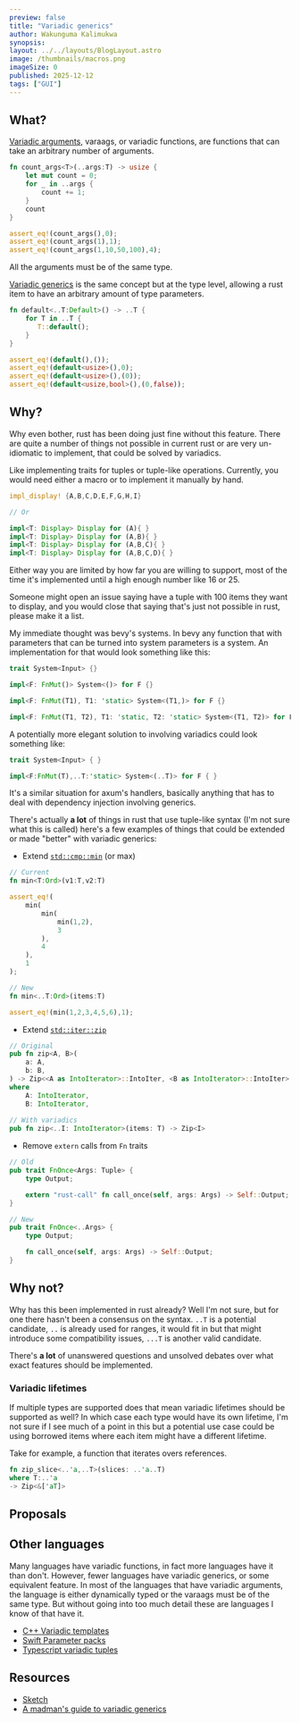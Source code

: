 ```yaml
---
preview: false
title: "Variadic generics"
author: Wakunguma Kalimukwa
synopsis: 
layout: ../../layouts/BlogLayout.astro
image: /thumbnails/macros.png
imageSize: 0
published: 2025-12-12
tags: ["GUI"]
---
```


## What?

[Variadic arguments](https://en.wikipedia.org/wiki/Variadic_function), varaags, or variadic functions,
are functions that can take an arbitrary number of arguments.

```rust
fn count_args<T>(..args:T) -> usize {
    let mut count = 0;
    for _ in ..args {
        count += 1;
    }
    count
}

assert_eq!(count_args(),0);
assert_eq!(count_args(1),1);
assert_eq!(count_args(1,10,50,100),4);
```

All the arguments must be of the same type.

[Variadic generics](https://en.wikipedia.org/wiki/Variadic_template) is the same concept but at the type
level, allowing a rust item to have an arbitrary amount of type parameters.

```rust
fn default<..T:Default>() -> ..T {
    for T in ..T {
       T::default();
    }
}

assert_eq!(default(),());
assert_eq!(default<usize>(),0);
assert_eq!(default<usize>(),(0));
assert_eq!(default<usize,bool>(),(0,false));
```

## Why?
Why even bother, rust has been doing just fine without this feature.
There are quite a number of things not possible in current rust or are very un-idiomatic to implement, 
that could be solved by variadics.

Like implementing traits for tuples or tuple-like operations. Currently, you would need either a macro
or to implement it manually by hand.

```rust
impl_display! {A,B,C,D,E,F,G,H,I}

// Or

impl<T: Display> Display for (A){ }
impl<T: Display> Display for (A,B){ }
impl<T: Display> Display for (A,B,C){ }
impl<T: Display> Display for (A,B,C,D){ }
```

Either way you are limited by how far you are willing to support, most of the time it's implemented
until a high enough number like 16 or 25.

Someone might open an issue saying have a tuple with 100 items they want to display, and you 
would close that saying that's just not possible in rust, please make it a list.

My immediate thought was bevy's systems. In bevy any function that with parameters that can be 
turned into system parameters is a system. 
An implementation for that would look something like this:

```rust
trait System<Input> {}

impl<F: FnMut()> System<()> for F {}

impl<F: FnMut(T1), T1: 'static> System<(T1,)> for F {}

impl<F: FnMut(T1, T2), T1: 'static, T2: 'static> System<(T1, T2)> for F {}
```

A potentially more elegant solution to involving variadics could look something like:

```rust
trait System<Input> { }

impl<F:FnMut(T),..T:'static> System<(..T)> for F { }
```

It's a similar situation for axum's handlers, basically anything that has to 
deal with dependency injection involving generics. 

There's actually **a lot** of things in rust that use tuple-like syntax (I'm not sure what this is called)
here's a few examples of things that could be extended or made "better" with variadic generics:

- Extend [`std::cmp::min`](https://doc.rust-lang.org/std/cmp/fn.min.html) (or max)

```rust
// Current
fn min<T:Ord>(v1:T,v2:T)

assert_eq!(
    min(
        min(
            min(1,2),
            3
        ),
        4
    ),
    1
);

// New
fn min<..T:Ord>(items:T)

assert_eq!(min(1,2,3,4,5,6),1);
```

- Extend [`std::iter::zip`](https://doc.rust-lang.org/std/iter/fn.zip.html)

```rust
// Original
pub fn zip<A, B>(
    a: A,
    b: B,
) -> Zip<<A as IntoIterator>::IntoIter, <B as IntoIterator>::IntoIter>
where
    A: IntoIterator,
    B: IntoIterator,
    
// With variadics
pub fn zip<..I: IntoIterator>(items: T) -> Zip<I> 
```

- Remove `extern` calls from `Fn` traits

```rust
// Old
pub trait FnOnce<Args: Tuple> {
    type Output;

    extern "rust-call" fn call_once(self, args: Args) -> Self::Output;
}

// New
pub trait FnOnce<..Args> {
    type Output;

    fn call_once(self, args: Args) -> Self::Output;
}
```


## Why not?
Why has this been implemented in rust already? Well I'm not sure, but for one there hasn't been a 
consensus on the syntax. `..T` is a potential candidate, `..` is already used for ranges, 
it would fit in but that might introduce some compatibility issues, `...T` is another valid 
candidate.

There's **a lot** of unanswered questions and unsolved debates over
what exact features should be implemented.

### Variadic lifetimes
If multiple types are supported does that mean variadic lifetimes should be supported as well?
In which case each type would have its own lifetime, I'm not sure if I see much of a point in this
but a potential use case could be using borrowed items where each item might have a different lifetime.

Take for example, a function that iterates overs references.

```rust
fn zip_slice<..'a,..T>(slices: ..'a..T)
where T:..'a
-> Zip<&['aT]>
```


## Proposals


## Other languages
Many languages have variadic functions, in fact more languages have it than don't. However, fewer 
languages have variadic generics, or some equivalent feature. In most of the languages that 
have variadic arguments, the language is either dynamically typed or the varaags must be of the same type.
But without going into too much detail these are languages I know of that have it.

- [C++ Variadic templates](https://gcc.gnu.org/wiki/variadic-templates)
- [Swift Parameter packs](https://www.swift.org/blog/pack-iteration/)
- [Typescript variadic tuples](https://www.typescriptlang.org/docs/handbook/release-notes/typescript-4-0.html#variadic-tuple-types)

## Resources
- [Sketch](https://hackmd.io/@Jules-Bertholet/HJFy6uzDh)
- [A madman's guide to variadic generics](https://gist.github.com/soqb/9ce3d4502cc16957b80c388c390baafc)

